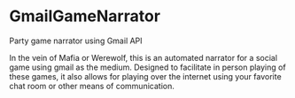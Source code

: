 # GmailGameNarrator
Party game narrator using Gmail API

In the vein of Mafia or Werewolf, this is an automated narrator for a social game using gmail as the medium.  Designed to facilitate in person playing of these games, it also allows for playing over the internet using your favorite chat room or other means of communication.
